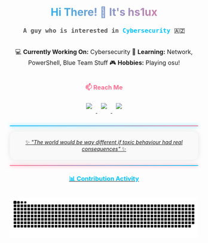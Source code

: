 <h1 align="center" style="font-weight: bold; background: linear-gradient(90deg, #00C3FF, #FF6F91); -webkit-background-clip: text; color: transparent;">
  Hi There! 👋 It's hs1ux
</h1>

<h3 align="center" style="color: #555; font-family: 'Fira Code', monospace;">
  A guy who is interested in <span style="color:#00C3FF; font-weight:bold;">Cybersecurity</span> 🇦🇿
</h3>

<br/>

<div align="center" style="font-size:16px; line-height:1.8;">
  💻 <b>Currently Working On:</b> Cybersecurity  
  🌱 <b>Learning:</b> Network, PowerShell, Blue Team Stuff  
  🎮 <b>Hobbies:</b> Playing osu!  
</div>

<br/>

<!-- Reach Me -->
<div align="center">
  <h3 style="color:#FF6F91;">📫 Reach Me</h3>
  <a href="mailto:bekirovm453@gmail.com">
    <img src="https://skillicons.dev/icons?i=gmail" width="50px" style="margin: 10px; transition: transform 0.3s;" />
  </a>
  <a href="https://www.instagram.com/muradbakirov" target="_blank">
    <img src="https://skillicons.dev/icons?i=instagram" width="50px" style="margin: 10px; transition: transform 0.3s;" />
  </a>
  <a href="https://www.linkedin.com/in/murad-bakirov-115067238/" target="_blank">
    <img src="https://skillicons.dev/icons?i=linkedin" width="50px" style="margin: 10px; transition: transform 0.3s;" />
</div>

<br/>

<hr style="border: 0; height: 2px; background: linear-gradient(90deg, #00C3FF, #FF6F91); box-shadow: 0 0 10px #00C3FF;" />

<div align="center" style="max-width:600px; margin:auto; background:#f9f9f9; border-radius:15px; padding:20px; box-shadow:0 0 15px rgba(0,0,0,0.1);">
  ✨ <i>"The world would be way different if toxic behaviour had real consequences"</i> ✨
</div>

<hr style="border: 0; height: 2px; background: linear-gradient(90deg, #FF6F91, #00C3FF); box-shadow: 0 0 10px #FF6F91;" />

<div align="center">
  <h3 style="color:#00C3FF;">📊 Contribution Activity</h3>
  <br>
  <img alt="snake eating my contributions" src="https://raw.githubusercontent.com/salesp07/salesp07/output/github-contribution-grid-snake.svg" />
</div>
